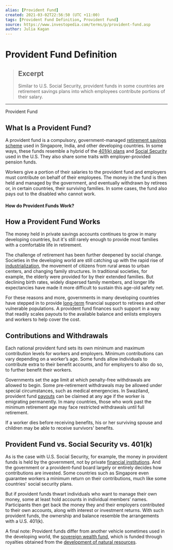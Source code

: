 ```yaml
---
alias: [Provident Fund]
created: 2021-03-02T22:56:50 (UTC +11:00)
tags: [Provident Fund Definition, Provident Fund]
source: https://www.investopedia.com/terms/p/provident-fund.asp
author: Julia Kagan
---
```


# Provident Fund Definition

> ## Excerpt
> Similar to U.S. Social Security, provident funds in some countries are retirement savings plans into which employees contribute portions of their salary.

---

Provident Fund
## What Is a Provident Fund?

A provident fund is a compulsory, government-managed [retirement savings scheme](https://www.investopedia.com/terms/c/centralprovidentfund.asp) used in Singapore, India, and other developing countries. In some ways, these funds resemble a hybrid of the [401(k) plans](https://www.investopedia.com/terms/1/401kplan.asp) and [Social Security](https://www.investopedia.com/terms/s/socialsecurity.asp) used in the U.S. They also share some traits with employer-provided pension funds.

Workers give a portion of their salaries to the provident fund and employers must contribute on behalf of their employees. The money in the fund is then held and managed by the government, and eventually withdrawn by retirees or, in certain countries, their surviving families. In some cases, the fund also pays out to the disabled who cannot work.

#### How do Provident Funds Work?

## How a Provident Fund Works

The money held in private savings accounts continues to grow in many developing countries, but it's still rarely enough to provide most families with a comfortable life in retirement.

The challenge of retirement has been further deepened by social change. Societies in the developing world are still catching up with the rapid rise of [industrialization](https://www.investopedia.com/terms/i/industrialization.asp), the movement of citizens from rural areas to urban centers, and changing family structures. In traditional societies, for example, the elderly were provided for by their extended families. But declining birth rates, widely dispersed family members, and longer life expectancies have made it more difficult to sustain this age-old safety net.

For these reasons and more, governments in many developing countries have stepped in to provide [long-term](https://www.investopedia.com/terms/l/longterm.asp) financial support to retirees and other vulnerable populations. A provident fund finances such support in a way that readily scales payouts to the available balance and enlists employers and workers to help cover the cost.

## Contributions and Withdrawals

Each national provident fund sets its own minimum and maximum contribution levels for workers and employers. Minimum contributions can vary depending on a worker’s age. Some funds allow individuals to contribute extra to their benefit accounts, and for employers to also do so, to further benefit their workers.

Governments set the age limit at which penalty-free withdrawals are allowed to begin. Some pre-retirement withdrawals may be allowed under special circumstances, such as medical emergencies. In Swaziland, provident fund [payouts](https://www.investopedia.com/terms/p/payout.asp) can be claimed at any age if the worker is emigrating permanently. In many countries, those who work past the minimum retirement age may face restricted withdrawals until full retirement.

If a worker dies before receiving benefits, his or her surviving spouse and children may be able to receive survivors' benefits.

## Provident Fund vs. Social Security vs. 401(k)

As is the case with U.S. Social Security, for example, the money in provident funds is held by the government, not by private [financial institutions](https://www.investopedia.com/terms/f/financialinstitution.asp). And the government or a provident-fund board largely or entirely decides how contributions are invested. Some countries such as Singapore even guarantee workers a minimum return on their contributions, much like some countries' social security plans.

But if provident funds thwart individuals who want to manage their own money, some at least hold accounts in individual members’ names. Participants then get back the money they and their employers contributed to their own accounts, along with interest or investment returns. With such provident funds, the ownership and balance resemble the arrangements with a U.S. 401(k).

A final note: Provident funds differ from another vehicle sometimes used in the developing world, the [sovereign wealth fund](https://www.investopedia.com/articles/economics/08/sovereign-wealth-fund.asp), which is funded through royalties obtained from the [development of natural resources](https://www.investopedia.com/articles/basics/12/natural-resource-investing.asp).
